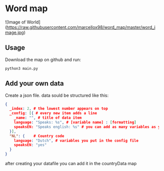 # Word map
![Image of World]
(https://raw.githubusercontent.com/marcellox98/word_map/master/word_image.jpg)

## Usage
Download the map on github and run:
```
python3 main.py
```

## Add your own data

Create a json file. data sould be structured like this:

```JSON
{
  _index: 2, # the lowest number appears on top
  _config: [{ # every new item adds a line
    _name: "", # title of data item
    language: "Speaks: %s", # [variable name] : [formatting]
    speaksEN: "Speaks english: %s" # you can add as many variables as you like
  }],
  "NL": {    # Country code
    language: "Dutch", # variables you put in the config file
    speaksEN: "yes"
  }
}
```

after creating your datafile you can add it in the countryData map
